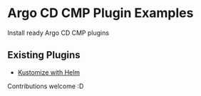 # Argo CD CMP Plugin Examples
Install ready Argo CD CMP plugins

## Existing Plugins
* [Kustomize with Helm](examples/kustomize-with-helm/)

Contributions welcome :D